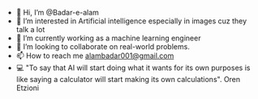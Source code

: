 - 👋 Hi, I’m @Badar-e-alam
- 👀 I’m interested in Artificial intelligence especially in images cuz they talk a lot
- 🌱 I’m currently working as a machine learning engineer
- 💞️ I’m looking to collaborate on real-world problems.
- 📫 How to reach me alambadar001@gmail.com
- 💻 "To say that AI will start doing what it wants for its own purposes is like saying a calculator will start making its own calculations". Oren Etzioni

<!---
Badar-e-alam/Badar-e-alam is a ✨ special ✨ repository because its `README.md` (this file) appears on your GitHub profile.
You can click the Preview link to take a look at your changes.
--->
